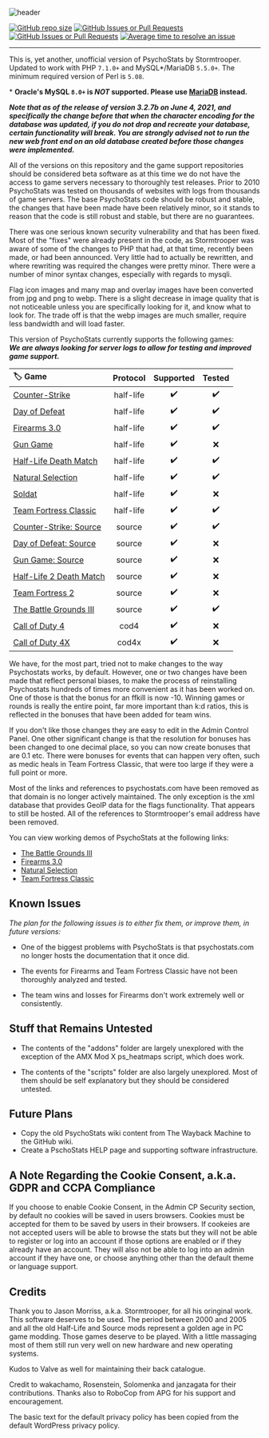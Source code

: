 
![header](https://i.imgur.com/4gf4l2i.png)

[![GitHub repo size](https://img.shields.io/github/repo-size/drek282/psychostats)](https://github.com/Drek282/PsychoStats/archive/refs/heads/main.zip)
 [![GitHub Issues or Pull Requests](https://img.shields.io/github/issues-raw/drek282/psychostats)](https://github.com/Drek282/PsychoStats/issues) [![GitHub Issues or Pull Requests](https://img.shields.io/github/issues-closed-raw/drek282/psychostats)](https://github.com/Drek282/PsychoStats/issues?q=is%3Aissue+is%3Aclosed) [![Average time to resolve an issue](http://isitmaintained.com/badge/resolution/drek282/psychostats.svg)](http://isitmaintained.com/project/drek282/psychostats)
 
---

This is, yet another, unofficial version of PsychoStats by Stormtrooper. Updated to work with PHP `7.1.0+` and MySQL*/MariaDB `5.5.0+`.  The minimum required version of Perl is `5.08`.

\* **Oracle's MySQL `8.0+` is *NOT* supported.  Please use [MariaDB](https://mariadb.org/ "MariaDB") instead.**

***Note that as of the release of version 3.2.7b on June 4, 2021, and specifically the change before that when the character encoding for the database was updated, if you do not drop and recreate your database, certain functionality will break.  You are strongly advised not to run the new web front end on an old database created before those changes were implemented.***

All of the versions on this repository and the game support repositories should be considered beta software as at this time we do not have the access to game servers necessary to thoroughly test releases.  Prior to 2010 PsychoStats was tested on thousands of websites with logs from thousands of game servers.  The base PsychoStats code should be robust and stable, the changes that have been made have been relatively minor, so it stands to reason that the code is still robust and stable, but there are no guarantees.

There was one serious known security vulnerability and that has been fixed.  Most of the "fixes" were already present in the code, as Stormtrooper was aware of some of the changes to PHP that had, at that time, recently been made, or had been announced. Very little had to actually be rewritten, and where rewriting was required the changes were pretty minor. There were a number of minor syntax changes, especially with regards to mysqli.

Flag icon images and many map and overlay images have been converted from jpg and png to webp.  There is a slight decrease in image quality that is not  noticeable unless you are specifically looking for it, and know what to look for.  The trade off is that the webp images are much smaller, require less bandwidth and will load faster.

This version of PsychoStats currently supports the following games:  
***We are always looking for server logs to allow for testing and improved game support.***

| :label: Game | Protocol | Supported | Tested |
| :--- | :---: | :---: | :---: |
| [Counter-Strike](https://github.com/Drek282/ps_cstrike "Counter-Strike") | half-life | :heavy_check_mark: | :heavy_check_mark: |
| [Day of Defeat](https://github.com/Drek282/ps_dod "Day of Defeat") | half-life | :heavy_check_mark: | :heavy_check_mark: |
| [Firearms 3.0](https://github.com/Drek282/ps_firearms "Firearms 3.0") | half-life | :heavy_check_mark: | :heavy_check_mark: |
| [Gun Game](https://github.com/Drek282/ps_gungame "Gun Game") | half-life | :heavy_check_mark: | :x: |
| [Half-Life Death Match](https://github.com/Drek282/ps_hldm "Half-Life Death Match") | half-life | :heavy_check_mark: | :heavy_check_mark: |
| [Natural Selection](https://github.com/Drek282/ps_natural "Natural Selection") | half-life | :heavy_check_mark: | :heavy_check_mark: |
| [Soldat](https://github.com/Drek282/ps_soldat "Soldat") | half-life | :heavy_check_mark: | :x: |
| [Team Fortress Classic](https://github.com/Drek282/ps_tfc "Team Fortress Classic") | half-life | :heavy_check_mark: | :heavy_check_mark: |
| [Counter-Strike: Source](https://github.com/Drek282/ps_cstrikes "Counter-Strike: Source") | source | :heavy_check_mark: | :heavy_check_mark: |
| [Day of Defeat: Source](https://github.com/Drek282/ps_dods "Day of Defeat: Source") | source | :heavy_check_mark: | :x: |
| [Gun Game: Source](https://github.com/Drek282/ps_gungames "Gun Game: Source") | source | :heavy_check_mark: | :x: |
| [Half-Life 2 Death Match](https://github.com/Drek282/ps_hl2dm "Half-Life 2 Death Match") | source | :heavy_check_mark: | :x: |
| [Team Fortress 2](https://github.com/Drek282/ps_tf2 "Team Fortress 2") | source | :heavy_check_mark: | :x: |
| [The Battle Grounds III](https://github.com/Drek282/ps_bg3 "The Battle Grounds III") | source | :heavy_check_mark: | :heavy_check_mark: |
| [Call of Duty 4](https://github.com/Drek282/ps_cod4 "Call of Duty 4") | cod4 | :heavy_check_mark: | :x: |
| [Call of Duty 4X](https://github.com/Drek282/ps_cod4x "Call of Duty 4X") | cod4x | :heavy_check_mark: | :x: |

We have, for the most part, tried not to make changes to the way Psychostats works, by default. However, one or two changes have been made that reflect personal biases, to make the process of reinstalling Psychostats hundreds of times more convenient as it has been worked on. One of those is that the bonus for an ffkill is now -10.  Winning games or rounds is really the entire point, far more important than k:d ratios, this is reflected in the bonuses that have been added for team wins.

If you don't like those changes they are easy to edit in the Admin Control Panel.  One other significant change is that the resolution for bonuses has been changed to one decimal place, so you can now create bonuses that are 0.1 etc.  There were bonuses for events that can happen very often, such as medic heals in Team Fortress Classic, that were too large if they were a full point or more.

Most of the links and references to psychostats.com have been removed as that domain is no longer actively maintained.  The only exception is the xml database that provides GeoIP data for the flags functionality. That appears to still be hosted. All of the references to Stormtrooper's email address have been removed.


You can view working demos of PsychoStats at the following links: 

* [The Battle Grounds III](https://displaced.zone/ps_bg3/ "The Battle Grounds III")
* [Firearms 3.0](https://displaced.zone/ps_firearms-30/ "Firearms 3.0")
* [Natural Selection](https://displaced.zone/ps_ns/ "Natural Selection")
* [Team Fortress Classic](https://displaced.zone/ps_tfc/ "Team Fortress Classic")


## **Known Issues**

*The plan for the following issues is to either fix them, or improve them, in future versions:*

* One of the biggest problems with PsychoStats is that psychostats.com no longer hosts the documentation that it once did.

* The events for Firearms and Team Fortress Classic have not been thoroughly analyzed and tested.

* The team wins and losses for Firearms don't work extremely well or consistently.


## **Stuff that Remains Untested**

* The contents of the "addons" folder are largely unexplored with the exception of the AMX Mod X ps_heatmaps script, which does work.

* The contents of the "scripts" folder are also largely unexplored.  Most of them should be self explanatory but they should be considered untested.


## **Future Plans**

* Copy the old PsychoStats wiki content from The Wayback Machine to the GitHub wiki.
* Create a PschoStats HELP page and supporting software infrastructure.

## A Note Regarding the Cookie Consent, a.k.a. GDPR and CCPA Compliance

If you choose to enable Cookie Consent, in the Admin CP Security section, by default no cookies will be saved in users browsers. Cookies must be accepted for them to be saved by users in their browsers. If cookeies are not accepted users will be able to browse the stats but they will not be able to register or log into an account if those options are enabled or if they already have an account. They will also not be able to log into an admin account if they have one, or choose anything other than the default theme or language support.


## **Credits**

Thank you to Jason Morriss, a.k.a. Stormtrooper, for all his oringinal work. This software deserves to be used. The period between 2000 and 2005 and all the old Half-Life and Source mods represent a golden age in PC game modding. Those games deserve to be played. With a little massaging most of them still run very well on new hardware and new operating systems.

Kudos to Valve as well for maintaining their back catalogue.

Credit to wakachamo, Rosenstein, Solomenka and janzagata for their contributions.  Thanks also to RoboCop from APG for his support and encouragement.

The basic text for the default privacy policy has been copied from the default WordPress privacy policy. 
